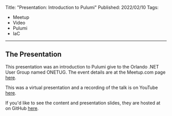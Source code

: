 Title: "Presentation: Introduction to Pulumi"
Published: 2022/02/10
Tags: 
- Meetup
- Video
- Pulumi
- IaC
---

## The Presentation
This presentation was an introduction to Pulumi give to the Orlando .NET User Group named ONETUG. The event details are at the Meetup.com page <a href="https://www.meetup.com/onetug/events/283360077/">here</a>.

This was a virtual presentation and a recording of the talk is on YouTube <a href="https://www.youtube.com/watch?v=ycgcqUBHwzA&t=1s">here</a>.

If you'd like to see the content and presentation slides, they are hosted at on GitHub <a href="https://github.com/ProgrammerAl/Presentations-2022/tree/main/2022-02%20ONETUG%20Pulumi">here</a>.

